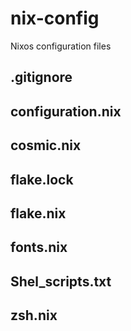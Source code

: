 # nix-config
Nixos configuration files

## .gitignore

## configuration.nix

## cosmic.nix

## flake.lock

## flake.nix

## fonts.nix

## Shel_scripts.txt

## zsh.nix
